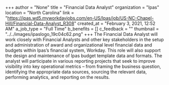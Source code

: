 +++
author = "None"
title = "Financial Data Analyst"
organization = "Ipas"
location = "North Carolina"
link = "https://ipas.wd5.myworkdayjobs.com/en-US/Ipas/job/US-NC-Chapel-Hill/Financial-Data-Analyst_R308"
created_at = "February 3, 2021, 12:52 AM"
a_job_type = "Full Time"
b_benefits = []
c_feedback = ""
thumbnail = "../../images/ipaslogo_19c04c62.png"
+++
The Financial Data Analyst will work closely with Financial Analysts and other key stakeholders in the setup and administration of award and organizational level financial data and budgets within Ipas’s financial system, Workday. This role will also support the design and maintenance of Ipas budget template data and formats.  The analyst will participate in various reporting projects that seek to improve visibility into key operational metrics – from framing the business question, identifying the appropriate data sources, sourcing the relevant data, performing analytics, and reporting on the results.